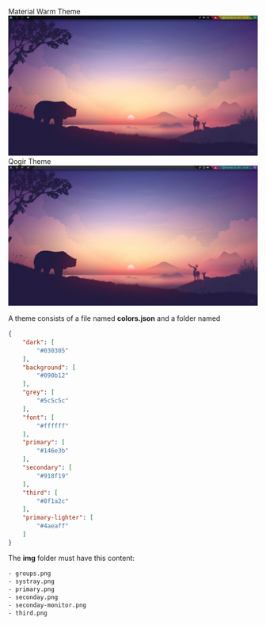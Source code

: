 Material Warm Theme
![materialwarm](./materialwarm.png)
Qogir Theme
![qogir](./qogir.png)



A theme consists of a file named **colors.json** and a folder named

```json
{
    "dark": [
        "#030305"
    ],
    "background": [
        "#090b12"
    ],
    "grey": [
        "#5c5c5c"
    ],
    "font": [
        "#ffffff"
    ],
    "primary": [
        "#146e3b"
    ],
    "secondary": [
        "#918f19"
    ],
    "third": [
        "#8f1a2c"
    ],
    "primary-lighter": [
        "#4aeaff"
    ]
}
```

The **img** folder must have this content:

```
- groups.png
- systray.png
- primary.png
- seconday.png
- seconday-monitor.png
- third.png
```
